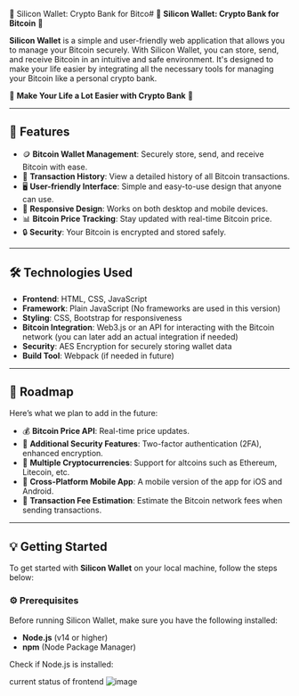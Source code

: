 🌟 Silicon Wallet: Crypto Bank for Bitco# 🌟 **Silicon Wallet: Crypto Bank for Bitcoin** 🌟

**Silicon Wallet** is a simple and user-friendly web application that allows you to manage your Bitcoin securely. With Silicon Wallet, you can store, send, and receive Bitcoin in an intuitive and safe environment. It's designed to make your life easier by integrating all the necessary tools for managing your Bitcoin like a personal crypto bank.

💼 **Make Your Life a Lot Easier with Crypto Bank** 💼

---

## 🚀 **Features**

- 🪙 **Bitcoin Wallet Management**: Securely store, send, and receive Bitcoin with ease.
- 📝 **Transaction History**: View a detailed history of all Bitcoin transactions.
- 🖥️ **User-friendly Interface**: Simple and easy-to-use design that anyone can use.
- 📱 **Responsive Design**: Works on both desktop and mobile devices.
- 📊 **Bitcoin Price Tracking**: Stay updated with real-time Bitcoin price.
- 🔒 **Security**: Your Bitcoin is encrypted and stored safely.

---

## 🛠️ **Technologies Used**

- **Frontend**: HTML, CSS, JavaScript
- **Framework**: Plain JavaScript (No frameworks are used in this version)
- **Styling**: CSS, Bootstrap for responsiveness
- **Bitcoin Integration**: Web3.js or an API for interacting with the Bitcoin network (you can later add an actual integration if needed)
- **Security**: AES Encryption for securely storing wallet data
- **Build Tool**: Webpack (if needed in future)

---

## 🚧 **Roadmap**

Here’s what we plan to add in the future:

- 💰 **Bitcoin Price API**: Real-time price updates.
- 🔐 **Additional Security Features**: Two-factor authentication (2FA), enhanced encryption.
- 💸 **Multiple Cryptocurrencies**: Support for altcoins such as Ethereum, Litecoin, etc.
- 📱 **Cross-Platform Mobile App**: A mobile version of the app for iOS and Android.
- 🧾 **Transaction Fee Estimation**: Estimate the Bitcoin network fees when sending transactions.

---

## 💡 **Getting Started**

To get started with **Silicon Wallet** on your local machine, follow the steps below:

### ⚙️ **Prerequisites**

Before running Silicon Wallet, make sure you have the following installed:

- **Node.js** (v14 or higher)
- **npm** (Node Package Manager)

Check if Node.js is installed:


current status of frontend
![image](https://github.com/user-attachments/assets/3ee66d80-91ad-4954-9b72-0d948cf60b4b)
